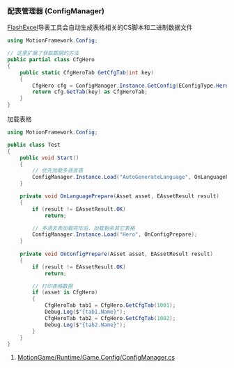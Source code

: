 ### 配表管理器 (ConfigManager)

[FlashExcel](https://github.com/gmhevinci/FlashExcel)导表工具会自动生成表格相关的CS脚本和二进制数据文件
```C#
using MotionFramework.Config;

// 这里扩展了获取数据的方法
public partial class CfgHero
{
	public static CfgHeroTab GetCfgTab(int key)
	{
		CfgHero cfg = ConfigManager.Instance.GetConfig(EConfigType.Hero.ToString()) as CfgHero;
		return cfg.GetTab(key) as CfgHeroTab;
	}
}
```

加载表格
```C#
using MotionFramework.Config;

public class Test
{
	public void Start()
	{
		// 优先加载多语言表
		ConfigManager.Instance.Load("AutoGenerateLanguage", OnLanguagePrepare);	
	}

	private void OnLanguagePrepare(Asset asset, EAssetResult result)
	{
		if (result != EAssetResult.OK)
			return;

		// 多语言表加载完毕后，加载剩余其它表格
		ConfigManager.Instance.Load("Hero", OnConfigPrepare);
	}
	
	private void OnConfigPrepare(Asset asset, EAssetResult result)
	{
		if (result != EAssetResult.OK)
			return;

		// 打印表格数据
		if (asset is CfgHero)
		{
			CfgHeroTab tab1 = CfgHero.GetCfgTab(1001);
			Debug.Log($"{tab1.Name}");
			CfgHeroTab tab2 = CfgHero.GetCfgTab(1002);
			Debug.Log($"{tab2.Name}");
		}
	}
}
```

1. [MotionGame/Runtime/Game.Config/ConfigManager.cs](https://github.com/gmhevinci/MotionFramework/blob/master/Assets/MotionGame/Runtime/Game.Config/ConfigManager.cs)